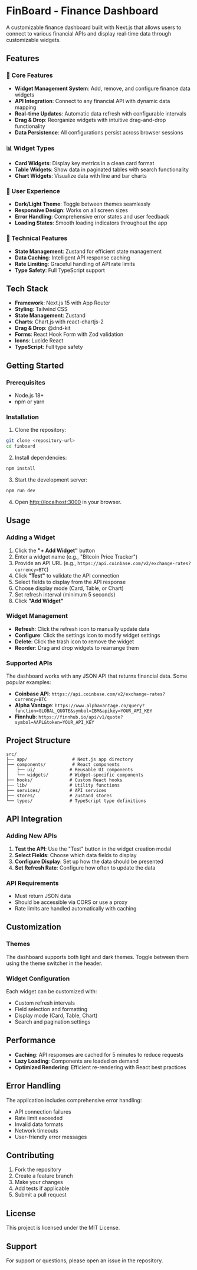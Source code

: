 # FinBoard - Finance Dashboard

A customizable finance dashboard built with Next.js that allows users to connect to various financial APIs and display real-time data through customizable widgets.

## Features

### 🎯 Core Features
- **Widget Management System**: Add, remove, and configure finance data widgets
- **API Integration**: Connect to any financial API with dynamic data mapping
- **Real-time Updates**: Automatic data refresh with configurable intervals
- **Drag & Drop**: Reorganize widgets with intuitive drag-and-drop functionality
- **Data Persistence**: All configurations persist across browser sessions

### 📊 Widget Types
- **Card Widgets**: Display key metrics in a clean card format
- **Table Widgets**: Show data in paginated tables with search functionality
- **Chart Widgets**: Visualize data with line and bar charts

### 🎨 User Experience
- **Dark/Light Theme**: Toggle between themes seamlessly
- **Responsive Design**: Works on all screen sizes
- **Error Handling**: Comprehensive error states and user feedback
- **Loading States**: Smooth loading indicators throughout the app

### 🔧 Technical Features
- **State Management**: Zustand for efficient state management
- **Data Caching**: Intelligent API response caching
- **Rate Limiting**: Graceful handling of API rate limits
- **Type Safety**: Full TypeScript support

## Tech Stack

- **Framework**: Next.js 15 with App Router
- **Styling**: Tailwind CSS
- **State Management**: Zustand
- **Charts**: Chart.js with react-chartjs-2
- **Drag & Drop**: @dnd-kit
- **Forms**: React Hook Form with Zod validation
- **Icons**: Lucide React
- **TypeScript**: Full type safety

## Getting Started

### Prerequisites
- Node.js 18+ 
- npm or yarn

### Installation

1. Clone the repository:
```bash
git clone <repository-url>
cd finboard
```

2. Install dependencies:
```bash
npm install
```

3. Start the development server:
```bash
npm run dev
```

4. Open [http://localhost:3000](http://localhost:3000) in your browser.

## Usage

### Adding a Widget

1. Click the **"+ Add Widget"** button
2. Enter a widget name (e.g., "Bitcoin Price Tracker")
3. Provide an API URL (e.g., `https://api.coinbase.com/v2/exchange-rates?currency=BTC`)
4. Click **"Test"** to validate the API connection
5. Select fields to display from the API response
6. Choose display mode (Card, Table, or Chart)
7. Set refresh interval (minimum 5 seconds)
8. Click **"Add Widget"**

### Widget Management

- **Refresh**: Click the refresh icon to manually update data
- **Configure**: Click the settings icon to modify widget settings
- **Delete**: Click the trash icon to remove the widget
- **Reorder**: Drag and drop widgets to rearrange them

### Supported APIs

The dashboard works with any JSON API that returns financial data. Some popular examples:

- **Coinbase API**: `https://api.coinbase.com/v2/exchange-rates?currency=BTC`
- **Alpha Vantage**: `https://www.alphavantage.co/query?function=GLOBAL_QUOTE&symbol=IBM&apikey=YOUR_API_KEY`
- **Finnhub**: `https://finnhub.io/api/v1/quote?symbol=AAPL&token=YOUR_API_KEY`

## Project Structure

```
src/
├── app/                 # Next.js app directory
├── components/          # React components
│   ├── ui/             # Reusable UI components
│   └── widgets/        # Widget-specific components
├── hooks/              # Custom React hooks
├── lib/                # Utility functions
├── services/           # API services
├── stores/             # Zustand stores
└── types/              # TypeScript type definitions
```

## API Integration

### Adding New APIs

1. **Test the API**: Use the "Test" button in the widget creation modal
2. **Select Fields**: Choose which data fields to display
3. **Configure Display**: Set up how the data should be presented
4. **Set Refresh Rate**: Configure how often to update the data

### API Requirements

- Must return JSON data
- Should be accessible via CORS or use a proxy
- Rate limits are handled automatically with caching

## Customization

### Themes
The dashboard supports both light and dark themes. Toggle between them using the theme switcher in the header.

### Widget Configuration
Each widget can be customized with:
- Custom refresh intervals
- Field selection and formatting
- Display mode (Card, Table, Chart)
- Search and pagination settings

## Performance

- **Caching**: API responses are cached for 5 minutes to reduce requests
- **Lazy Loading**: Components are loaded on demand
- **Optimized Rendering**: Efficient re-rendering with React best practices

## Error Handling

The application includes comprehensive error handling:
- API connection failures
- Rate limit exceeded
- Invalid data formats
- Network timeouts
- User-friendly error messages

## Contributing

1. Fork the repository
2. Create a feature branch
3. Make your changes
4. Add tests if applicable
5. Submit a pull request

## License

This project is licensed under the MIT License.

## Support

For support or questions, please open an issue in the repository.